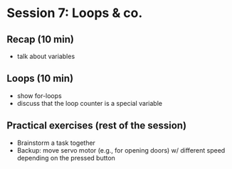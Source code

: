 # Session 7: Loops & co.

## Recap (10 min)

- talk about variables

## Loops (10 min)

- show for-loops
- discuss that the loop counter is a special variable

## Practical exercises (rest of the session)

- Brainstorm a task together
- Backup: move servo motor (e.g., for opening doors) w/ different speed depending on the pressed button